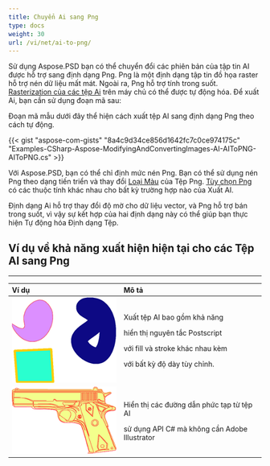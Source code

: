 ```yaml
---
title: Chuyển Ai sang Png
type: docs
weight: 30
url: /vi/net/ai-to-png/
---
```


Sử dụng Aspose.PSD bạn có thể chuyển đổi các phiên bản của tập tin AI được hỗ trợ sang định dạng Png. Png là một định dạng tập tin đồ họa raster hỗ trợ nén dữ liệu mất mát. Ngoài ra, Png hỗ trợ tính trong suốt. [Rasterization của các tệp Ai](/vi/psd/net/converting-ai-image-to-raster-format/) trên máy chủ có thể được tự động hóa. Để xuất Ai, bạn cần sử dụng đoạn mã sau:

Đoạn mã mẫu dưới đây thể hiện cách xuất tệp AI sang định dạng Png theo cách tự động.

{{< gist "aspose-com-gists" "8a4c9d34ce856d1642fc7c0ce974175c" "Examples-CSharp-Aspose-ModifyingAndConvertingImages-AI-AIToPNG-AIToPNG.cs" >}}

Với Aspose.PSD, bạn có thể chỉ định mức nén Png. Bạn có thể sử dụng nén Png theo dạng tiến triển và thay đổi [Loại Màu](https://reference.aspose.com/psd/net/aspose.psd.imageoptions/pngoptions/properties/colortype) của Tệp Png. [Tùy chọn Png](https://reference.aspose.com/psd/net/aspose.psd.imageoptions/pngoptions) có các thuộc tính khác nhau cho bất kỳ trường hợp nào của Xuất AI.

Định dạng Ai hỗ trợ thay đổi độ mờ cho dữ liệu vector, và Png hỗ trợ bán trong suốt, vì vậy sự kết hợp của hai định dạng này có thể giúp bạn thực hiện Tự động hóa Định dạng Tệp.
## **Ví dụ về khả năng xuất hiện hiện tại cho các Tệp AI sang Png**
-----

|**Ví dụ**|**Mô tả**|
| :- | :- |
|![todo:image_alt_text](ai-to-png_1.png)|<p>Xuất tệp AI bao gồm khả năng</p><p>hiển thị nguyên tắc Postscript</p><p>với fill và stroke khác nhau kèm</p><p>với bất kỳ độ dày tùy chỉnh.</p>|
|![todo:image_alt_text](ai-to-png_2.png)|<p>Hiển thị các đường dẫn phức tạp từ tệp AI</p><p>sử dụng API C# mà không cần Adobe Illustrator</p>|
